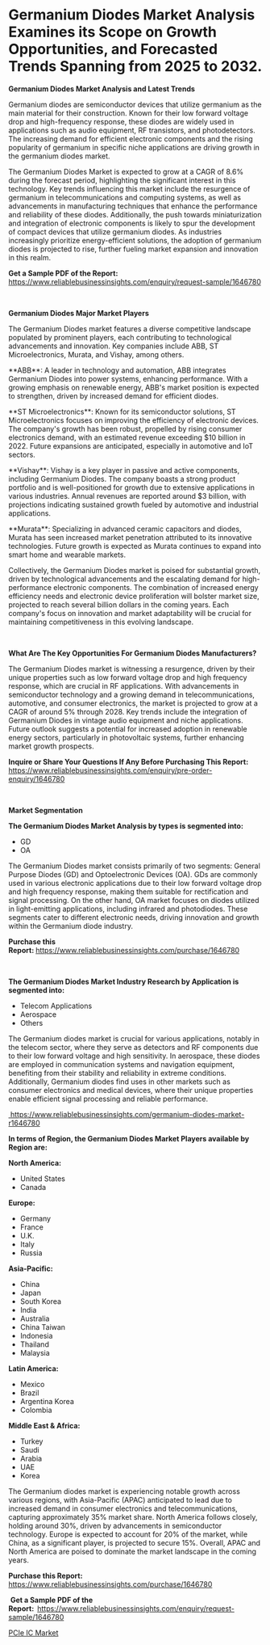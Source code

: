 <p><h1>Germanium Diodes Market Analysis Examines its Scope on Growth Opportunities, and Forecasted Trends Spanning from 2025 to 2032.</h1></p><p><strong>Germanium Diodes Market Analysis and Latest Trends</strong></p>
<p><p>Germanium diodes are semiconductor devices that utilize germanium as the main material for their construction. Known for their low forward voltage drop and high-frequency response, these diodes are widely used in applications such as audio equipment, RF transistors, and photodetectors. The increasing demand for efficient electronic components and the rising popularity of germanium in specific niche applications are driving growth in the germanium diodes market.</p><p>The Germanium Diodes Market is expected to grow at a CAGR of 8.6% during the forecast period, highlighting the significant interest in this technology. Key trends influencing this market include the resurgence of germanium in telecommunications and computing systems, as well as advancements in manufacturing techniques that enhance the performance and reliability of these diodes. Additionally, the push towards miniaturization and integration of electronic components is likely to spur the development of compact devices that utilize germanium diodes. As industries increasingly prioritize energy-efficient solutions, the adoption of germanium diodes is projected to rise, further fueling market expansion and innovation in this realm.</p></p>
<p><strong>Get a Sample PDF of the Report:&nbsp;</strong> <a href="https://www.reliablebusinessinsights.com/enquiry/request-sample/1646780?utm_campaign=2731&utm_medium=2&utm_source=Github&utm_content=ia&utm_term=06042025&utm_id=germanium-diodes">https://www.reliablebusinessinsights.com/enquiry/request-sample/1646780</a></p>
<p>&nbsp;</p>
<p><strong>Germanium Diodes Major Market Players</strong></p>
<p><p>The Germanium Diodes market features a diverse competitive landscape populated by prominent players, each contributing to technological advancements and innovation. Key companies include ABB, ST Microelectronics, Murata, and Vishay, among others.</p><p>**ABB**: A leader in technology and automation, ABB integrates Germanium Diodes into power systems, enhancing performance. With a growing emphasis on renewable energy, ABB's market position is expected to strengthen, driven by increased demand for efficient diodes.</p><p>**ST Microelectronics**: Known for its semiconductor solutions, ST Microelectronics focuses on improving the efficiency of electronic devices. The company's growth has been robust, propelled by rising consumer electronics demand, with an estimated revenue exceeding $10 billion in 2022. Future expansions are anticipated, especially in automotive and IoT sectors.</p><p>**Vishay**: Vishay is a key player in passive and active components, including Germanium Diodes. The company boasts a strong product portfolio and is well-positioned for growth due to extensive applications in various industries. Annual revenues are reported around $3 billion, with projections indicating sustained growth fueled by automotive and industrial applications.</p><p>**Murata**: Specializing in advanced ceramic capacitors and diodes, Murata has seen increased market penetration attributed to its innovative technologies. Future growth is expected as Murata continues to expand into smart home and wearable markets.</p><p>Collectively, the Germanium Diodes market is poised for substantial growth, driven by technological advancements and the escalating demand for high-performance electronic components. The combination of increased energy efficiency needs and electronic device proliferation will bolster market size, projected to reach several billion dollars in the coming years. Each company's focus on innovation and market adaptability will be crucial for maintaining competitiveness in this evolving landscape.</p></p>
<p>&nbsp;</p>
<p><strong>What Are The Key Opportunities For Germanium Diodes Manufacturers?</strong></p>
<p><p>The Germanium Diodes market is witnessing a resurgence, driven by their unique properties such as low forward voltage drop and high frequency response, which are crucial in RF applications. With advancements in semiconductor technology and a growing demand in telecommunications, automotive, and consumer electronics, the market is projected to grow at a CAGR of around 5% through 2028. Key trends include the integration of Germanium Diodes in vintage audio equipment and niche applications. Future outlook suggests a potential for increased adoption in renewable energy sectors, particularly in photovoltaic systems, further enhancing market growth prospects.</p></p>
<p><strong>Inquire or Share Your Questions If Any Before Purchasing This Report:</strong> <a href="https://www.reliablebusinessinsights.com/enquiry/pre-order-enquiry/1646780?utm_campaign=2731&utm_medium=2&utm_source=Github&utm_content=ia&utm_term=06042025&utm_id=germanium-diodes">https://www.reliablebusinessinsights.com/enquiry/pre-order-enquiry/1646780</a></p>
<p>&nbsp;</p>
<p><strong>Market Segmentation</strong></p>
<p><strong>The Germanium Diodes Market Analysis by types is segmented into:</strong></p>
<p><ul><li>GD</li><li>OA</li></ul></p>
<p><p>The Germanium Diodes market consists primarily of two segments: General Purpose Diodes (GD) and Optoelectronic Devices (OA). GDs are commonly used in various electronic applications due to their low forward voltage drop and high frequency response, making them suitable for rectification and signal processing. On the other hand, OA market focuses on diodes utilized in light-emitting applications, including infrared and photodiodes. These segments cater to different electronic needs, driving innovation and growth within the Germanium diode industry.</p></p>
<p><strong>Purchase this Report:&nbsp;</strong><a href="https://www.reliablebusinessinsights.com/purchase/1646780?utm_campaign=2731&utm_medium=2&utm_source=Github&utm_content=ia&utm_term=06042025&utm_id=germanium-diodes">https://www.reliablebusinessinsights.com/purchase/1646780</a></p>
<p>&nbsp;</p>
<p><strong>The Germanium Diodes Market Industry Research by Application is segmented into:</strong></p>
<p><ul><li>Telecom Applications</li><li>Aerospace</li><li>Others</li></ul></p>
<p><p>The Germanium diodes market is crucial for various applications, notably in the telecom sector, where they serve as detectors and RF components due to their low forward voltage and high sensitivity. In aerospace, these diodes are employed in communication systems and navigation equipment, benefiting from their stability and reliability in extreme conditions. Additionally, Germanium diodes find uses in other markets such as consumer electronics and medical devices, where their unique properties enable efficient signal processing and reliable performance.</p></p>
<p><a href="https://www.reliablebusinessinsights.com/germanium-diodes-market-r1646780?utm_campaign=2731&utm_medium=2&utm_source=Github&utm_content=ia&utm_term=06042025&utm_id=germanium-diodes">&nbsp;https://www.reliablebusinessinsights.com/germanium-diodes-market-r1646780</a></p>
<p><strong>In terms of Region, the Germanium Diodes Market Players available by Region are:</strong></p>
<p>
    <p> <strong> North America: </strong>
        <ul>
            <li>United States</li>
            <li>Canada</li>
        </ul>
        </p> 
    <p> <strong> Europe: </strong>
        <ul>
            <li>Germany</li>
            <li>France</li>
            <li>U.K.</li>
            <li>Italy</li>
            <li>Russia</li>
        </ul>
        </p> 
    <p> <strong> Asia-Pacific: </strong>
        <ul>
            <li>China</li>
            <li>Japan</li>
            <li>South Korea</li>
            <li>India</li>
            <li>Australia</li>
            <li>China Taiwan</li>
            <li>Indonesia</li>
            <li>Thailand</li>
            <li>Malaysia</li>
        </ul>
        </p> 
    <p> <strong> Latin America: </strong>
        <ul>
            <li>Mexico</li>
            <li>Brazil</li>
            <li>Argentina Korea</li>
            <li>Colombia</li>
        </ul>
        </p> 
    <p> <strong> Middle East & Africa: </strong>
        <ul>
            <li>Turkey</li>
            <li>Saudi</li>
            <li>Arabia</li>
            <li>UAE</li>
            <li>Korea</li>
        </ul>
    </p>
    </p>
<p><p>The Germanium diodes market is experiencing notable growth across various regions, with Asia-Pacific (APAC) anticipated to lead due to increased demand in consumer electronics and telecommunications, capturing approximately 35% market share. North America follows closely, holding around 30%, driven by advancements in semiconductor technology. Europe is expected to account for 20% of the market, while China, as a significant player, is projected to secure 15%. Overall, APAC and North America are poised to dominate the market landscape in the coming years.</p></p>
<p><strong>Purchase this Report: </strong><a href="https://www.reliablebusinessinsights.com/purchase/1646780?utm_campaign=2731&utm_medium=2&utm_source=Github&utm_content=ia&utm_term=06042025&utm_id=germanium-diodes">https://www.reliablebusinessinsights.com/purchase/1646780</a></p>
<p>&nbsp;<strong>Get a Sample PDF of the Report:&nbsp;&nbsp;</strong><a href="https://www.reliablebusinessinsights.com/enquiry/request-sample/1646780?utm_campaign=2731&utm_medium=2&utm_source=Github&utm_content=ia&utm_term=06042025&utm_id=germanium-diodes">https://www.reliablebusinessinsights.com/enquiry/request-sample/1646780</a></p>
<p><strong></strong></p>
<p><p><a href="https://github.com/salodipura00/Market-Research-Report-List-1/blob/main/pcie-ic-market.md?utm_campaign=2731&utm_medium=2&utm_source=Github&utm_content=ia&utm_term=06042025&utm_id=germanium-diodes">PCIe IC Market</a></p></p>